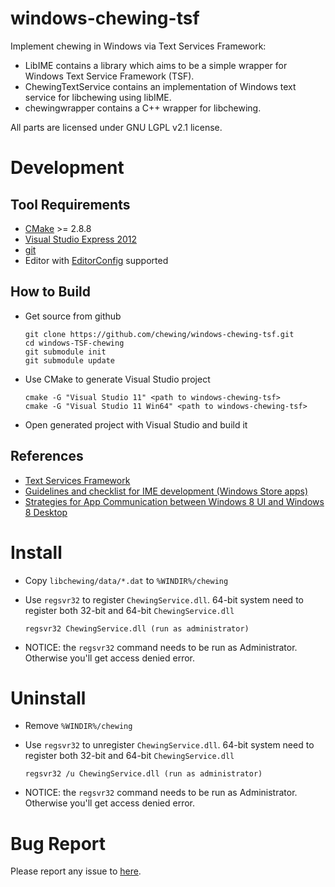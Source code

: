 # windows-chewing-tsf

Implement chewing in Windows via Text Services Framework:
*   LibIME contains a library which aims to be a simple wrapper for Windows Text Service Framework (TSF).
*   ChewingTextService contains an implementation of Windows text service for libchewing using libIME.
*   chewingwrapper contains a C++ wrapper for libchewing.

All parts are licensed under GNU LGPL v2.1 license.

# Development

## Tool Requirements
*   [CMake](http://www.cmake.org/) >= 2.8.8
*   [Visual Studio Express 2012](http://www.microsoft.com/visualstudio/eng/products/visual-studio-express-products)
*   [git](http://windows.github.com/)
*   Editor with [EditorConfig](http://editorconfig.org/) supported

## How to Build
*   Get source from github

        git clone https://github.com/chewing/windows-chewing-tsf.git
        cd windows-TSF-chewing
        git submodule init
        git submodule update

*   Use CMake to generate Visual Studio project

        cmake -G "Visual Studio 11" <path to windows-chewing-tsf>
        cmake -G "Visual Studio 11 Win64" <path to windows-chewing-tsf>

*   Open generated project with Visual Studio and build it

## References
*   [Text Services Framework](http://msdn.microsoft.com/en-us/library/windows/desktop/ms629032%28v=vs.85%29.aspx)
*   [Guidelines and checklist for IME development (Windows Store apps)](http://msdn.microsoft.com/en-us/library/windows/apps/hh967425.aspx)
*   [Strategies for App Communication between Windows 8 UI and Windows 8 Desktop](http://software.intel.com/en-us/articles/strategies-for-app-communication-between-windows-8-ui-and-windows-8-desktop)

# Install
*   Copy `libchewing/data/*.dat` to `%WINDIR%/chewing`
*   Use `regsvr32` to register `ChewingService.dll`. 64-bit system need to register both 32-bit and 64-bit `ChewingService.dll`

        regsvr32 ChewingService.dll (run as administrator)

*   NOTICE: the `regsvr32` command needs to be run as Administrator. Otherwise you'll get access denied error.

# Uninstall
*   Remove `%WINDIR%/chewing`
*   Use `regsvr32` to unregister `ChewingService.dll`. 64-bit system need to register both 32-bit and 64-bit `ChewingService.dll`

        regsvr32 /u ChewingService.dll (run as administrator)

*   NOTICE: the `regsvr32` command needs to be run as Administrator. Otherwise you'll get access denied error.

# Bug Report
Please report any issue to [here](https://github.com/chewing/windows-chewing-tsf/issues).
